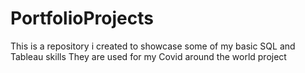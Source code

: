 # PortfolioProjects
This is a repository i created to showcase some of my basic SQL and Tableau skills
They are used for my Covid around the world project
